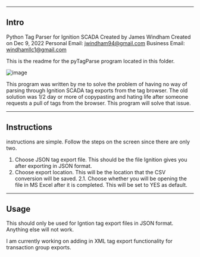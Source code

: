 -------------
Intro
-------------

Python Tag Parser for Ignition SCADA
Created by James Windham
Created on Dec 9, 2022
Personal Email: jwindham94@gmail.com
Business Email: windhamllc1@gmail.com


This is the readme for the pyTagParse program located in this folder.

![image](https://user-images.githubusercontent.com/25441533/206825520-ecbde5b2-f7cb-4ee5-baef-ab9bcd10b5e2.png)

This program was written by me to solve the problem of having no way of parsing through Ignition SCADA tag exports from the tag browser. The old solution was 1/2 day or more of copypasting and hating life after someone requests a pull of tags from the browser. This program will solve that issue.

-------------
Instructions
-------------

instructions are simple. Follow the steps on the screen since there are only two.

1. Choose JSON tag export file. This should be the file Ignition gives you after exporting in JSON format.
2. Choose export location. This will be the location that the CSV conversion will be saved.
  2.1. Choose whether you will be opening the file in MS Excel after it is completed. This will be set to YES as default.
  
-------------
Usage
-------------

This should only be used for Igntion tag export files in JSON format. Anything else will not work.

I am currently working on adding in XML tag export functionality for transaction group exports.
